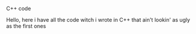 C++ code

Hello, here i have all the code witch i wrote in C++ that ain't lookin' as ugly as the first ones
